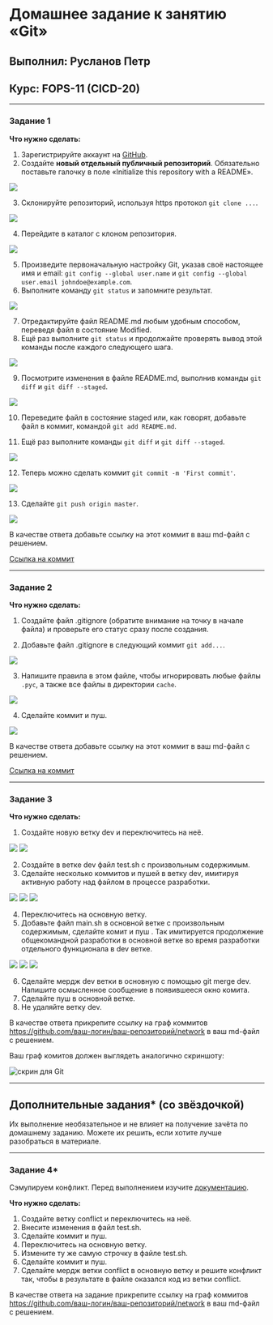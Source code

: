 # Домашнее задание к занятию «Git»
## Выполнил: Русланов Петр
## Курс: FOPS-11 (CICD-20) 

---

### Задание 1

**Что нужно сделать:**

1. Зарегистрируйте аккаунт на [GitHub](https://github.com/).
2. Создайте  **новый отдельный публичный репозиторий**. Обязательно поставьте галочку в поле «Initialize this repository with a README».

<img src = "img/8-01-001.png">

3. Склонируйте репозиторий, используя https протокол `git clone ...`.

<img src = "img/8-01-002.png">

4. Перейдите в каталог с клоном репозитория.

<img src = "img/8-01-003.png">

5. Произведите первоначальную настройку Git, указав своё настоящее имя и email: `git config --global user.name` и `git config --global user.email johndoe@example.com`.
6. Выполните команду `git status` и запомните результат.

<img src = "img/8-01-004.png">

7. Отредактируйте файл README.md любым удобным способом, переведя файл в состояние Modified.
8. Ещё раз выполните `git status` и продолжайте проверять вывод этой команды после каждого следующего шага.

<img src = "img/8-01-006.png">

9. Посмотрите изменения в файле README.md, выполнив команды `git diff` и `git diff --staged`.

<img src = "img/8-01-008.png">

10. Переведите файл в состояние staged или, как говорят, добавьте файл в коммит, командой `git add README.md`.

11. Ещё раз выполните команды `git diff` и `git diff --staged`.

<img src = "img/8-01-009.png">

12. Теперь можно сделать коммит `git commit -m 'First commit'`.

<img src = "img/8-01-010.png">

13. Сделайте `git push origin master`.

<img src = "img/8-01-012.png">

В качестве ответа добавьте ссылку на этот коммит в ваш md-файл с решением.

[Ссылка на коммит](https://github.com/pruslanov/git_test_rep/commit/ed32e381e76cf87b5a8a443a82f61d79021f6036)

---

### Задание 2

**Что нужно сделать:**

1. Создайте файл .gitignore (обратите внимание на точку в начале файла) и проверьте его статус сразу после создания.

2. Добавьте файл .gitignore в следующий коммит `git add...`.

<img src = "img/8-01-013.png">

3. Напишите правила в этом файле, чтобы игнорировать любые файлы `.pyc`, а также все файлы в директории `cache`.

<img src = "img/8-01-014.png">

4. Сделайте коммит и пуш.

<img src = "img/8-01-015.png">

В качестве ответа добавьте ссылку на этот коммит в ваш md-файл с решением.

[Ссылка на коммит](https://github.com/pruslanov/git_test_rep/commit/e6e8ab70535f571d6132bee9456221d6d5e7b4bb)

---

### Задание 3

**Что нужно сделать:**

1. Создайте новую ветку dev и переключитесь на неё.

<img src = "img/8-01-016.png">
<img src = "img/8-01-017.png">

2. Создайте в ветке dev файл test.sh с произвольным содержимым.
3. Сделайте несколько коммитов и пушей  в ветку dev, имитируя активную работу над  файлом в процессе разработки.

<img src = "img/8-01-018.png">
<img src = "img/8-01-019.png">
<img src = "img/8-01-020.png">

4. Переключитесь на основную ветку.
5. Добавьте файл main.sh в основной ветке с произвольным содержимым, сделайте комит и пуш . Так имитируется продолжение общекомандной разработки в основной ветке во время разработки отдельного функционала в dev  ветке.

<img src = "img/8-01-021.png">
<img src = "img/8-01-022.png">
<img src = "img/8-01-023.png">

6. Сделайте мердж dev  ветки в основную с помощью git merge dev. Напишите осмысленное сообщение в появившееся окно комита.
7. Сделайте пуш в основной ветке.
8. Не удаляйте ветку dev.

В качестве ответа прикрепите ссылку на граф коммитов https://github.com/ваш-логин/ваш-репозиторий/network в ваш md-файл с решением.

Ваш граф комитов должен выглядеть аналогично скриншоту:   

![скрин для Git](https://github.com/netology-code/sdvps-homeworks/assets/77622076/e73589cf-7e97-40e5-ac01-d1d55376f1b9)

---
## Дополнительные задания* (со звёздочкой)

Их выполнение необязательное и не влияет на получение зачёта по домашнему заданию. Можете их решить, если хотите лучше разобраться в материале.

---
### Задание 4*

Сэмулируем конфликт. Перед выполнением изучите [документацию](https://git-scm.com/book/ru/v2/%D0%98%D0%BD%D1%81%D1%82%D1%80%D1%83%D0%BC%D0%B5%D0%BD%D1%82%D1%8B-Git-%D0%9F%D1%80%D0%BE%D0%B4%D0%B2%D0%B8%D0%BD%D1%83%D1%82%D0%BE%D0%B5-%D1%81%D0%BB%D0%B8%D1%8F%D0%BD%D0%B8%D0%B5).

**Что нужно сделать:**

1. Создайте ветку conflict и переключитесь на неё.
2. Внесите изменения в файл test.sh. 
3. Сделайте коммит и пуш.
4. Переключитесь на основную ветку.
5. Измените ту же самую строчку в файле test.sh.
6. Сделайте коммит и пуш.
7. Сделайте мердж ветки conflict в основную ветку и решите конфликт так, чтобы в результате в файле оказался код из ветки conflict.

В качестве ответа на задание прикрепите ссылку на граф коммитов https://github.com/ваш-логин/ваш-репозиторий/network в ваш md-файл с решением.